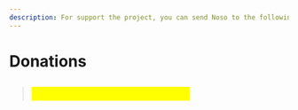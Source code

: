 ```yaml
---
description: For support the project, you can send Noso to the following address
---
```


# Donations

> ## <mark style="color:yellow;">NpryectdevepmentfundsGE</mark>
